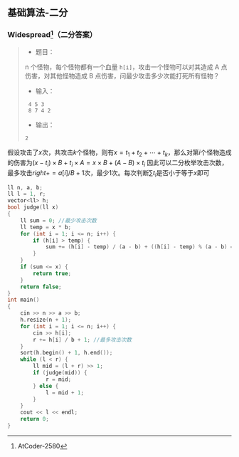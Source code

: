 ## 基础算法-二分
### Widespread[^1]（二分答案）
>- 题目：
>
>  n 个怪物，每个怪物都有一个血量 `h[i]`，攻击一个怪物可以对其造成 A 点伤害，对其他怪物造成 B 点伤害，问最少攻击多少次能打死所有怪物？
>
>- 输入：
>
>  ```
>   4 5 3
>   8 7 4 2
>  ```
>
>- 输出：
>
>  ```
>  2
>  ```
>

假设攻击了$x$次，共攻击$k$个怪物，则有$x=t_1+t_2+\cdots +t_k$，那么对第$i$个怪物造成的伤害为$(x-t_i)\times B+t_i\times A=x\times B+(A-B)\times t_i$
因此可以二分枚举攻击次数，最多攻击$right+=a[i]/B+1$次，最少1次。每次判断$\sum t_i$是否小于等于$x$即可
```c++
ll n, a, b;
ll l = 1, r;
vector<ll> h;
bool judge(ll x)
{
    ll sum = 0; //最少攻击次数
    ll temp = x * b;
    for (int i = 1; i <= n; i++) {
        if (h[i] > temp) {
            sum += (h[i] - temp) / (a - b) + ((h[i] - temp) % (a - b) == 0 ? 0 : 1);
        }
    }
    if (sum <= x) {
        return true;
    }
    return false;
}
int main()
{
    cin >> n >> a >> b;
    h.resize(n + 1);
    for (int i = 1; i <= n; i++) {
        cin >> h[i];
        r += h[i] / b + 1; //最多攻击次数
    }
    sort(h.begin() + 1, h.end());
    while (l < r) {
        ll mid = (l + r) >> 1;
        if (judge(mid)) {
            r = mid;
        } else {
            l = mid + 1;
        }
    }
    cout << l << endl;
    return 0;
}
```

[^1]:AtCoder-2580